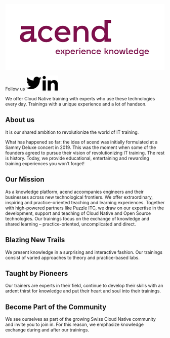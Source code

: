 [![acend GmbH](images/AC-logo-claim-rgb-red.svg)](https://www.acend.ch/en)

Follow us [![Twitter](images/twitter.svg)](https://twitter.com/acendch) [![LinkedIn](images/linkedin.svg)](https://ch.linkedin.com/company/acendch)

We offer Cloud Native training with experts who use these technologies every day. Trainings with a unique experience and a lot of handson.

## About us

It is our shared ambition to revolutionize the world of IT training.

What has happened so far: the idea of acend was initially formulated at a Sammy Deluxe concert in 2019. This was the moment when some of the founders agreed to pursue their vision of revolutionizing IT training. The rest is history. Today, we provide educational, entertaining and rewarding training experiences you won’t forget!

## Our Mission

As a knowledge platform, acend accompanies engineers and their businesses across new technological frontiers. We offer extraordinary, inspiring and practice-oriented teaching and learning experiences. Together with high-powered partners like Puzzle ITC, we draw on our expertise in the development, support and teaching of Cloud Native and Open Source technologies. Our trainings focus on the exchange of knowledge and shared learning – practice-oriented, uncomplicated and direct.

## Blazing New Trails

We present knowledge in a surprising and interactive fashion. Our trainings consist of varied approaches to theory and practice-based labs.

## Taught by Pioneers

Our trainers are experts in their field, continue to develop their skills with an ardent thirst for knowledge and put their heart and soul into their trainings.

## Become Part of the Community

We see ourselves as part of the growing Swiss Cloud Native community and invite you to join in. For this reason, we emphasize knowledge exchange during and after our trainings.

